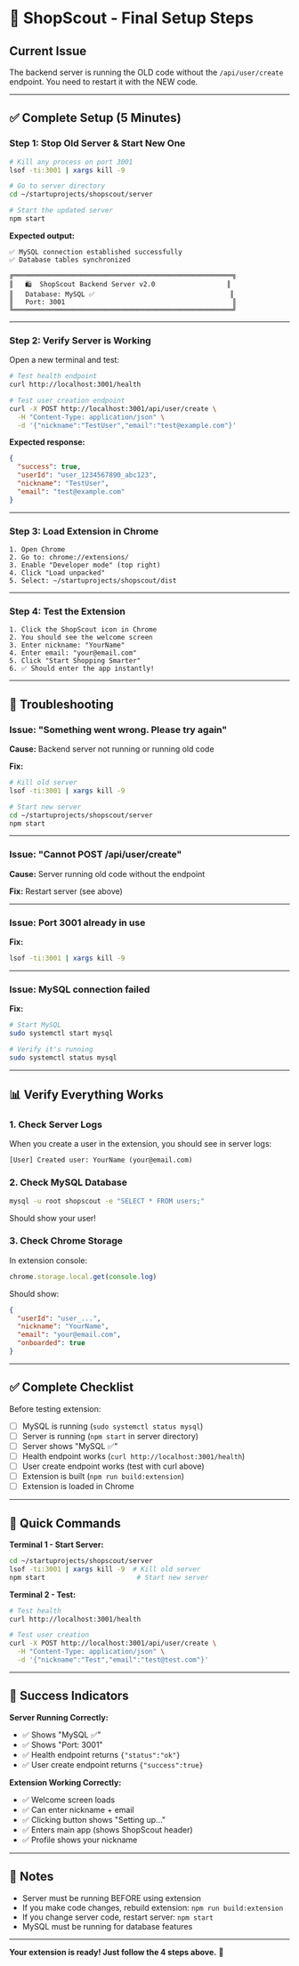 # 🚀 ShopScout - Final Setup Steps

## Current Issue

The backend server is running the OLD code without the `/api/user/create` endpoint. You need to restart it with the NEW code.

---

## ✅ Complete Setup (5 Minutes)

### Step 1: Stop Old Server & Start New One

```bash
# Kill any process on port 3001
lsof -ti:3001 | xargs kill -9

# Go to server directory
cd ~/startuprojects/shopscout/server

# Start the updated server
npm start
```

**Expected output:**
```
✅ MySQL connection established successfully
✅ Database tables synchronized

╔═══════════════════════════════════════════════════════╗
║   🛍️  ShopScout Backend Server v2.0                  ║
║   Database: MySQL ✅                                  ║
║   Port: 3001                                          ║
╚═══════════════════════════════════════════════════════╝
```

---

### Step 2: Verify Server is Working

Open a new terminal and test:

```bash
# Test health endpoint
curl http://localhost:3001/health

# Test user creation endpoint
curl -X POST http://localhost:3001/api/user/create \
  -H "Content-Type: application/json" \
  -d '{"nickname":"TestUser","email":"test@example.com"}'
```

**Expected response:**
```json
{
  "success": true,
  "userId": "user_1234567890_abc123",
  "nickname": "TestUser",
  "email": "test@example.com"
}
```

---

### Step 3: Load Extension in Chrome

```
1. Open Chrome
2. Go to: chrome://extensions/
3. Enable "Developer mode" (top right)
4. Click "Load unpacked"
5. Select: ~/startuprojects/shopscout/dist
```

---

### Step 4: Test the Extension

```
1. Click the ShopScout icon in Chrome
2. You should see the welcome screen
3. Enter nickname: "YourName"
4. Enter email: "your@email.com"
5. Click "Start Shopping Smarter"
6. ✅ Should enter the app instantly!
```

---

## 🐛 Troubleshooting

### Issue: "Something went wrong. Please try again"

**Cause:** Backend server not running or running old code

**Fix:**
```bash
# Kill old server
lsof -ti:3001 | xargs kill -9

# Start new server
cd ~/startuprojects/shopscout/server
npm start
```

---

### Issue: "Cannot POST /api/user/create"

**Cause:** Server running old code without the endpoint

**Fix:** Restart server (see above)

---

### Issue: Port 3001 already in use

**Fix:**
```bash
lsof -ti:3001 | xargs kill -9
```

---

### Issue: MySQL connection failed

**Fix:**
```bash
# Start MySQL
sudo systemctl start mysql

# Verify it's running
sudo systemctl status mysql
```

---

## 📊 Verify Everything Works

### 1. Check Server Logs

When you create a user in the extension, you should see in server logs:
```
[User] Created user: YourName (your@email.com)
```

### 2. Check MySQL Database

```bash
mysql -u root shopscout -e "SELECT * FROM users;"
```

Should show your user!

### 3. Check Chrome Storage

In extension console:
```javascript
chrome.storage.local.get(console.log)
```

Should show:
```json
{
  "userId": "user_...",
  "nickname": "YourName",
  "email": "your@email.com",
  "onboarded": true
}
```

---

## ✅ Complete Checklist

Before testing extension:

- [ ] MySQL is running (`sudo systemctl status mysql`)
- [ ] Server is running (`npm start` in server directory)
- [ ] Server shows "MySQL ✅"
- [ ] Health endpoint works (`curl http://localhost:3001/health`)
- [ ] User create endpoint works (test with curl above)
- [ ] Extension is built (`npm run build:extension`)
- [ ] Extension is loaded in Chrome

---

## 🎯 Quick Commands

**Terminal 1 - Start Server:**
```bash
cd ~/startuprojects/shopscout/server
lsof -ti:3001 | xargs kill -9  # Kill old server
npm start                       # Start new server
```

**Terminal 2 - Test:**
```bash
# Test health
curl http://localhost:3001/health

# Test user creation
curl -X POST http://localhost:3001/api/user/create \
  -H "Content-Type: application/json" \
  -d '{"nickname":"Test","email":"test@test.com"}'
```

---

## 🎉 Success Indicators

**Server Running Correctly:**
- ✅ Shows "MySQL ✅"
- ✅ Shows "Port: 3001"
- ✅ Health endpoint returns `{"status":"ok"}`
- ✅ User create endpoint returns `{"success":true}`

**Extension Working Correctly:**
- ✅ Welcome screen loads
- ✅ Can enter nickname + email
- ✅ Clicking button shows "Setting up..."
- ✅ Enters main app (shows ShopScout header)
- ✅ Profile shows your nickname

---

## 📝 Notes

- Server must be running BEFORE using extension
- If you make code changes, rebuild extension: `npm run build:extension`
- If you change server code, restart server: `npm start`
- MySQL must be running for database features

---

**Your extension is ready! Just follow the 4 steps above.** 🚀
